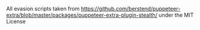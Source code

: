 All evasion scripts taken from https://github.com/berstend/puppeteer-extra/blob/master/packages/puppeteer-extra-plugin-stealth/ under the MIT License